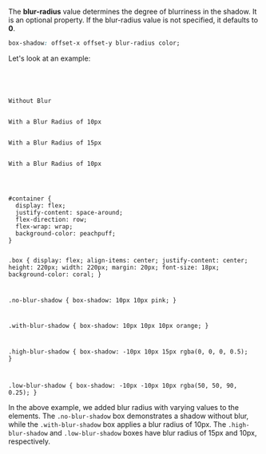 The **blur-radius** value determines the
degree of blurriness in the shadow.
It is an optional property.
If the blur-radius value is not
specified, it defaults to **0**.

```css
box-shadow: offset-x offset-y blur-radius color;
```

Let's look at an example:

<codeblock language="css" type="lesson">
<code>
<panel language="html">
<div id="container">
  <div class="no-blur-shadow box">Without Blur</div>
  <div class="with-blur-shadow box">With a Blur Radius of 10px</div>
  <div class="high-blur-shadow box">With a Blur Radius of 15px</div>
  <div class="low-blur-shadow box">With a Blur Radius of 10px</div>
</div>
</panel>
<panel language="css">
#container {
  display: flex;
  justify-content: space-around;
  flex-direction: row;
  flex-wrap: wrap;
  background-color: peachpuff;
}

.box {
  display: flex;
  align-items: center;
  justify-content: center;
  height: 220px;
  width: 220px;
  margin: 20px;
  font-size: 18px;
  background-color: coral;
}

.no-blur-shadow {
  box-shadow: 10px 10px pink;
}

.with-blur-shadow {
  box-shadow: 10px 10px 10px orange;
}

.high-blur-shadow {
  box-shadow: -10px 10px 15px rgba(0, 0, 0, 0.5);
}

.low-blur-shadow {
  box-shadow: -10px -10px 10px rgba(50, 50, 90, 0.25);
}
</panel>
</code>
</codeblock>

In the above example, we added blur radius
with varying values to the elements.
The `.no-blur-shadow` box demonstrates a shadow
without blur, while the `.with-blur-shadow` box
applies a blur radius of 10px.
The `.high-blur-shadow` and `.low-blur-shadow` boxes have
blur radius of 15px and 10px, respectively.

